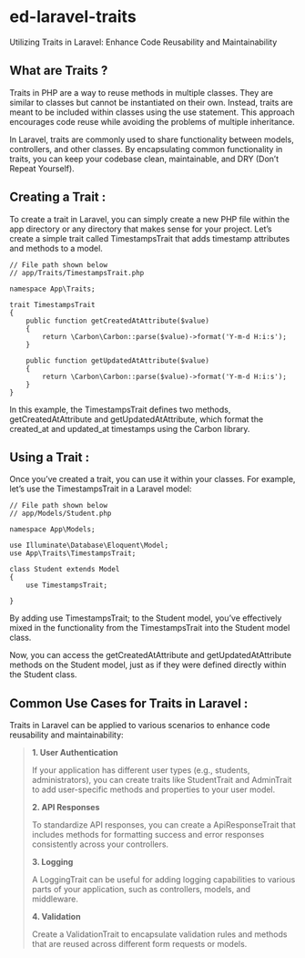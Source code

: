 # ed-laravel-traits
Utilizing Traits in Laravel: Enhance Code Reusability and Maintainability

## What are Traits ?

Traits in PHP are a way to reuse methods in multiple classes. They are similar to classes but cannot be instantiated on their own. Instead, traits are meant to be included within classes using the use statement. This approach encourages code reuse while avoiding the problems of multiple inheritance.

In Laravel, traits are commonly used to share functionality between models, controllers, and other classes. By encapsulating common functionality in traits, you can keep your codebase clean, maintainable, and DRY (Don’t Repeat Yourself).

## Creating a Trait :

To create a trait in Laravel, you can simply create a new PHP file within the app directory or any directory that makes sense for your project.
Let’s create a simple trait called TimestampsTrait that adds timestamp attributes and methods to a model.

```
// File path shown below
// app/Traits/TimestampsTrait.php

namespace App\Traits;

trait TimestampsTrait
{
    public function getCreatedAtAttribute($value)
    {
        return \Carbon\Carbon::parse($value)->format('Y-m-d H:i:s');
    }

    public function getUpdatedAtAttribute($value)
    {
        return \Carbon\Carbon::parse($value)->format('Y-m-d H:i:s');
    }
}
```

In this example, the TimestampsTrait defines two methods, getCreatedAtAttribute and getUpdatedAtAttribute, which format the created_at and updated_at timestamps using the Carbon library.


## Using a Trait :

Once you’ve created a trait, you can use it within your classes. For example, let’s use the TimestampsTrait in a Laravel model:

```
// File path shown below
// app/Models/Student.php

namespace App\Models;

use Illuminate\Database\Eloquent\Model;
use App\Traits\TimestampsTrait;

class Student extends Model
{
    use TimestampsTrait;

}

```
By adding use TimestampsTrait; to the Student model, you’ve effectively mixed in the functionality from the TimestampsTrait into the Student model class.

Now, you can access the getCreatedAtAttribute and getUpdatedAtAttribute methods on the Student model, just as if they were defined directly within the Student class.


## Common Use Cases for Traits in Laravel :

Traits in Laravel can be applied to various scenarios to enhance code reusability and maintainability:

> **1. User Authentication**
> 
> If your application has different user types (e.g., students, administrators), you can create traits like StudentTrait and AdminTrait to add user-specific methods and properties to your user model.
>
> **2. API Responses**
> 
> To standardize API responses, you can create a ApiResponseTrait that includes methods for formatting success and error responses consistently across your controllers.
>
> **3. Logging**
> 
> A LoggingTrait can be useful for adding logging capabilities to various parts of your application, such as controllers, models, and middleware.
>
> **4. Validation**
> 
> Create a ValidationTrait to encapsulate validation rules and methods that are reused across different form requests or models.
> 
